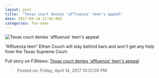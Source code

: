 ```yaml
---
layout: post
title:  "Texas court denies 'affluenza' teen's appeal"
date: 2017-04-14 17:01:00Z
categories: fox-news
---
```


![Texas court denies 'affluenza' teen's appeal](http://a57.foxnews.com/images.foxnews.com/content/fox-news/us/2017/04/14/texas-court-denies-affluenza-teens-appeal/_jcr_content/par/featured-media/media-0.img.jpg/0/0/1492189562107.jpg?ve=1)

“Affluenza teen” Ethan Couch will stay behind bars and won’t get any help from the Texas Supreme Court.


Full story on F3News: [Texas court denies 'affluenza' teen's appeal](http://www.f3nws.com/n/REqchB)

> Posted on: Friday, April 14, 2017 10:01:00 PM
